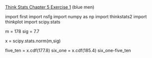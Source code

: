 [Think Stats Chapter 5 Exercise 1](http://greenteapress.com/thinkstats2/html/thinkstats2006.html#toc50) (blue men)


import first
import nsfg
import numpy as np
import thinkstats2
import thinkplot
import scipy.stats

m = 178
sig = 7.7

x = scipy.stats.norm(m,sig)

five_ten = x.cdf(177.8)
six_one = x.cdf(185.4)
six_one-five_ten
